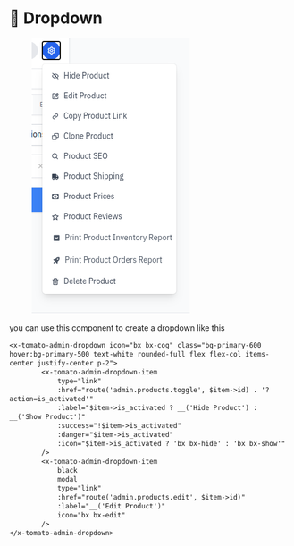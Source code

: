 # 🔽 Dropdown

<figure><img src="../../.gitbook/assets/Screenshot from 2024-01-18 17-49-33.png" alt=""><figcaption></figcaption></figure>

you can use this component to create a dropdown like this

```markup
<x-tomato-admin-dropdown icon="bx bx-cog" class="bg-primary-600 hover:bg-primary-500 text-white rounded-full flex flex-col items-center justify-center p-2">
        <x-tomato-admin-dropdown-item
            type="link"
            :href="route('admin.products.toggle', $item->id) . '?action=is_activated'"
            :label="$item->is_activated ? __('Hide Product') : __('Show Product')"
            :success="!$item->is_activated"
            :danger="$item->is_activated"
            :icon="$item->is_activated ? 'bx bx-hide' : 'bx bx-show'"
        />
        <x-tomato-admin-dropdown-item
            black
            modal
            type="link"
            :href="route('admin.products.edit', $item->id)"
            :label="__('Edit Product')"
            icon="bx bx-edit"
        />
</x-tomato-admin-dropdown>
```

